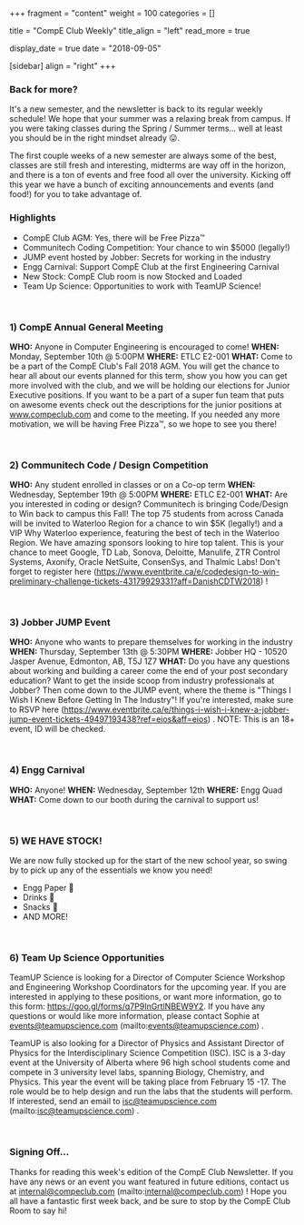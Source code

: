 
+++
fragment = "content"
weight = 100
categories = []

title = "CompE Club Weekly"
title_align = "left"
read_more = true

display_date = true
date = "2018-09-05" 

[sidebar]
  align = "right"
+++
    

### Back for more?


It's a new semester, and the newsletter is back to its regular weekly schedule! We hope that your summer was a relaxing break from campus. If you were taking classes during the Spring / Summer terms... well at least you should be in the right mindset already 😛.

The first couple weeks of a new semester are always some of the best, classes are still fresh and interesting, midterms are way off in the horizon, and there is a ton of events and free food all over the university.  Kicking off this year we have a bunch of exciting announcements and events (and food!) for you to take advantage of.
</br>

### Highlights
*  CompE Club AGM: Yes, there will be Free Pizza™
*  Communitech Coding Competition: Your chance to win $5000 (legally!)
*  JUMP event hosted by Jobber: Secrets for working in the industry
*  Engg Carnival: Support CompE Club at the first Engineering Carnival
*  New Stock: CompE Club room is now Stocked and Loaded
*  Team Up Science: Opportunities to work with TeamUP Science!

</br>

### 1) CompE Annual General Meeting

**WHO:** Anyone in Computer Engineering is encouraged to come!
**WHEN:** Monday, September 10th @ 5:00PM
**WHERE:** ETLC E2-001
**WHAT:** Come to be a part of the CompE Club's Fall 2018 AGM.  You will get the chance to hear all about our events planned for this term, show you how you can get more involved with the club, and we will be holding our elections for Junior Executive positions.  If you want to be a part of a super fun team that puts on awesome events check out the descriptions for the junior positions at www.compeclub.com and come to the meeting.  If you needed any more motivation, we will be having Free Pizza™, so we hope to see you there!


</br>

### 2) Communitech Code / Design Competition

**WHO:** Any student enrolled in classes or on a Co-op term
**WHEN:** Wednesday, September 19th @ 5:00PM
**WHERE:** ETLC E2-001
**WHAT:** Are you interested in coding or design? Communitech is bringing Code/Design to Win back to campus this Fall!  The top 75 students from across Canada will be invited to Waterloo Region for a chance to win $5K (legally!) and a VIP Why Waterloo experience, featuring the best of tech in the Waterloo Region.  We have amazing sponsors looking to hire top talent.  This is your chance to meet Google, TD Lab, Sonova, Deloitte, Manulife, ZTR Control Systems, Axonify, Oracle NetSuite, ConsenSys, and Thalmic Labs!  Don't forget to register here (https://www.eventbrite.ca/e/codedesign-to-win-preliminary-challenge-tickets-43179929331?aff=DanishCDTW2018) !


</br>

### 3) Jobber JUMP Event

**WHO:** Anyone who wants to prepare themselves for working in the industry
**WHEN:** Thursday, September 13th @ 5:30PM
**WHERE:** Jobber HQ - 10520 Jasper Avenue, Edmonton, AB, T5J 1Z7
**WHAT:** Do you have any questions about working and building a career come the end of your post secondary education?  Want to get the inside scoop from industry professionals at Jobber?  Then come down to the JUMP event, where the theme is "Things I Wish I Knew Before Getting In The Industry"!  If you're interested, make sure to RSVP here (https://www.eventbrite.ca/e/things-i-wish-i-knew-a-jobber-jump-event-tickets-49497193438?ref=eios&aff=eios) .
NOTE: This is an 18+ event, ID will be checked.


</br>

### 4) Engg Carnival

**WHO:** Anyone!
**WHEN:** Wednesday, September 12th
**WHERE:** Engg Quad
**WHAT:** Come down to our booth during the carnival to support us!


</br>

### 5) WE HAVE STOCK!

We are now fully stocked up for the start of the new school year, so swing by to pick up any of the essentials we know you need!
* Engg Paper 📝
* Drinks 🥤
* Snacks 🥨
* AND MORE!



</br>

### 6) Team Up Science Opportunities

TeamUP Science is looking for a Director of Computer Science Workshop and Engineering Workshop Coordinators for the upcoming year.  If you are interested in applying to these positions, or want more information, go to this form: https://goo.gl/forms/q7P9InGrtlNBEW9Y2.  If you have any questions or would like more information, please contact Sophie at events@teamupscience.com (mailto:events@teamupscience.com) .

TeamUP is also looking for a Director of Physics and Assistant Director of Physics for the Interdisciplinary Science Competition (ISC).  ISC is a 3-day event at the University of Alberta where 96 high school students come and compete in 3 university level labs, spanning Biology, Chemistry, and Physics.  This year the event will be taking place from February 15 -17.  The role would be to help design and run the labs that the students will perform.  If interested, send an email to isc@teamupscience.com (mailto:isc@teamupscience.com) .


</br>

### Signing Off...

Thanks for reading this week's edition of the CompE Club Newsletter.  If you have any news or an event you want featured in future editions, contact us at internal@compeclub.com (mailto:internal@compeclub.com) !  Hope you all have a fantastic first week back, and be sure to stop by the CompE Club Room to say hi!

</br>
